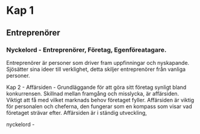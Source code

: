 # Kap 1 
## Entreprenörer
### Nyckelord - Entreprenörer, Företag, Egenföreatagare.
Entreprenörer är personer som driver fram uppfinningar och nyskapande. Sjösätter sina ideer till verklighet, detta skiljer entreprenörer från vanliga personer.

Kap 2 - Affärsiden - Grundläggande för att göra sitt företag synligt bland konkurrensen. 
        Skillnad mellan framgång och misslycka, är affärsiden.
        Viktigt att få med vilket marknads behov företaget fyller. 
        Affärsiden är viktig för personalen och cheferna, den fungerar som en kompass som visar vad företaget strävar efter.
        Affärsiden är i ständig utveckling, 

nyckelord -


